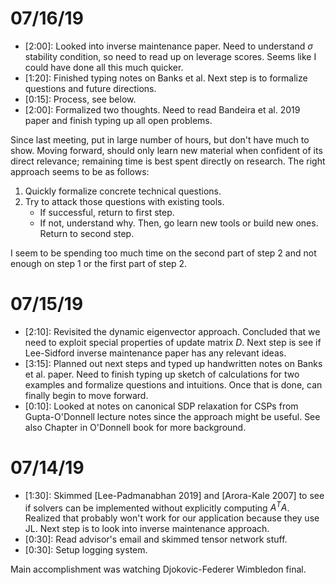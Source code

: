 # 07/16/19

- \[2:00\]: Looked into inverse maintenance paper. Need to understand $\sigma$ stability condition, so need to read up on leverage scores. Seems like I could have done all this much quicker.
- \[1:20\]: Finished typing notes on Banks et al. Next step is to formalize questions and future directions.
- \[0:15\]: Process, see below.
- \[2:00\]: Formalized two thoughts. Need to read Bandeira et al. 2019 paper and finish typing up all open problems.

Since last meeting, put in large number of hours, but don't have much to show. Moving forward, should only learn new material when confident of its direct relevance; remaining time is best spent directly on research. The right approach seems to be as follows:

1. Quickly formalize concrete technical questions.
2. Try to attack those questions with existing tools.
    - If successful, return to first step.
    - If not, understand why. Then, go learn new tools or build new ones. Return to second step.

I seem to be spending too much time on the second part of step 2 and not enough on step 1 or the first part of step 2.
# 07/15/19

- \[2:10\]: Revisited the dynamic eigenvector approach. Concluded that we need to exploit special properties of update matrix $D$. Next step is see if Lee-Sidford inverse maintenance paper has any relevant ideas.
- \[3:15\]: Planned out next steps and typed up handwritten notes on Banks et al. paper. Need to finish typing up sketch of calculations for two examples and formalize questions and intuitions. Once that is done, can finally begin to move forward.
- \[0:10\]: Looked at notes on canonical SDP relaxation for CSPs from Gupta-O'Donnell lecture notes since the approach might be useful. See also Chapter in O'Donnell book for more background.

# 07/14/19

- \[1:30\]: Skimmed \[Lee-Padmanabhan 2019\] and \[Arora-Kale 2007\] to see if solvers can be implemented without explicitly computing $A^T A$. Realized that probably won't work for our application because they use JL. Next step is to look into inverse maintenance approach.
- \[0:30\]: Read advisor's email and skimmed tensor network stuff.
- \[0:30\]: Setup logging system.

Main accomplishment was watching Djokovic-Federer Wimbledon final.
